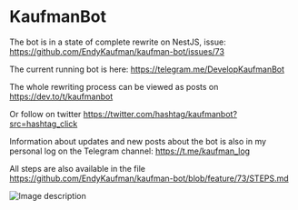 # KaufmanBot

The bot is in a state of complete rewrite on NestJS, issue: https://github.com/EndyKaufman/kaufman-bot/issues/73

The current running bot is here: https://telegram.me/DevelopKaufmanBot

The whole rewriting process can be viewed as posts on https://dev.to/t/kaufmanbot

Or follow on twitter https://twitter.com/hashtag/kaufmanbot?src=hashtag_click

Information about updates and new posts about the bot is also in my personal log on the Telegram channel: https://t.me/kaufman_log

All steps are also available in the file https://github.com/EndyKaufman/kaufman-bot/blob/feature/73/STEPS.md

![Image description](https://dev-to-uploads.s3.amazonaws.com/uploads/articles/zybimmn0hrma94gk1kuk.png)
